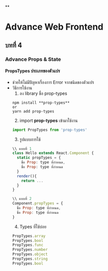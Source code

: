 ```javascript

```

**


# Advance Web Frontend

## บทที่ 4
### Advance Props & State
#### PropsTypes ประเภทของตัวแปร
- ช่วยให้ไม่มีปัญหาเรื่องการ Error จากชนิดของตัวแปร
- วิธีการใช้งาน
  1.  ลง library ชื่อ prop-types
  ```console
  npm install **prop-types**
  or
  yarn add prop-types
  ```
  2. import **prop-types** เข้ามาใช้งาน
  ```javascript
  import PropTypes from 'prop-types'
  ```
  3. รูปแบบการใช้
  ```javascript
  \\ แบบที่ 1
  class Hello extends React.Component {
    static propTypes = {
      ชื่อ Prop: type ที่กำหนด,
      ชื่อ Prop: type ที่กำหนด
    }
    render(){
      return ...
    }
  }
  
  \\ แบบที่ 2
  Component.propTypes = {
    ชื่อ Prop: type ที่กำหนด,
    ชื่อ Prop: type ที่กำหนด
  }
  ```
  4. Types ที่ใช้บ่อย
  ```javascript
  PropTypes.array
  PropTypes.bool
  PropTypes.func
  PropTypes.number
  PropTypes.object
  PropTypes.string
  PropTypes.bool
  ```
